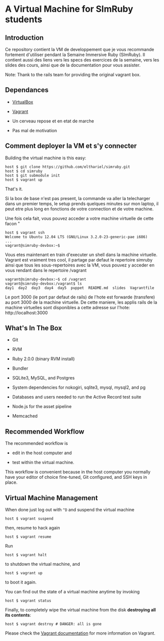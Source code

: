 # A Virtual Machine for SImRuby students

## Introduction

Ce repository contient la VM de developpement que je vous recommande
fortement d'utiliser pendant la Semaine Immersive Ruby (SImRuby). Il
contient aussi des liens vers les specs des exercices de la semaine,
vers les slides des cours, ainsi que de la documentation pour vous
assister.

Note: Thank to the rails team for providing the original vagrant box.

## Dependances

* [VirtualBox](https://www.virtualbox.org)

* [Vagrant](http://vagrantup.com)

* Un cerveau repose et en etat de marche

* Pas mal de motivation

## Comment deployer la VM et s'y connecter

Building the virtual machine is this easy:

    host $ git clone https://github.com/elthariel/simruby.git
    host $ cd simruby
    host $ git submodule init
    host $ vagrant up

That's it.

Si la box de base n'est pas present, la commande va aller la
telecharger dans un premier temps, le setup prends quelques minutes
sur mon laptop, il peut etre plus long en fonctions de votre
connection et de votre machine.

Une fois cela fait, vous pouvez acceder a votre machine virtuelle de cette facon "

    host $ vagrant ssh
    Welcome to Ubuntu 12.04 LTS (GNU/Linux 3.2.0-23-generic-pae i686)
    ...
    vagrant@simruby-devbox:~$

Vous etes maintenant en train d'executer un shell dans la machine
virtuelle. Vagrant est vraiment tres cool, il partage par defaut le
repertoire simruby ainsi que tous les sous-repertoires avec la VM,
vous pouvez y acceder en vous rendant dans le repertoire /vagrant

    vagrant@simruby-devbox:~$ cd /vagrant
    vagrant@simruby-devbox:/vagrant$ ls
    day1  day2  day3  day4  day5  puppet  README.md  slides  Vagrantfile

Le port 3000 (le port par defaut de rails) de l'hote est forwarde
(transfere) au port 3000 de la machine virtuelle. De cette maniere,
les applis rails de la machine virtuelles sont disponibles a cette
adresse sur l'hote: http://localhost:3000


## What's In The Box

* Git

* RVM

* Ruby 2.0.0 (binary RVM install)

* Bundler

* SQLite3, MySQL, and Postgres

* System dependencies for nokogiri, sqlite3, mysql, mysql2, and pg

* Databases and users needed to run the Active Record test suite

* Node.js for the asset pipeline

* Memcached

## Recommended Workflow

The recommended workflow is

* edit in the host computer and

* test within the virtual machine.

This workflow is convenient because in the host computer you normally have your editor of choice fine-tuned, Git configured, and SSH keys in place.

## Virtual Machine Management

When done just log out with `^D` and suspend the virtual machine

    host $ vagrant suspend

then, resume to hack again

    host $ vagrant resume

Run

    host $ vagrant halt

to shutdown the virtual machine, and

    host $ vagrant up

to boot it again.

You can find out the state of a virtual machine anytime by invoking

    host $ vagrant status

Finally, to completely wipe the virtual machine from the disk **destroying all its contents**:

    host $ vagrant destroy # DANGER: all is gone

Please check the [Vagrant documentation](http://vagrantup.com/v1/docs/index.html) for more information on Vagrant.
